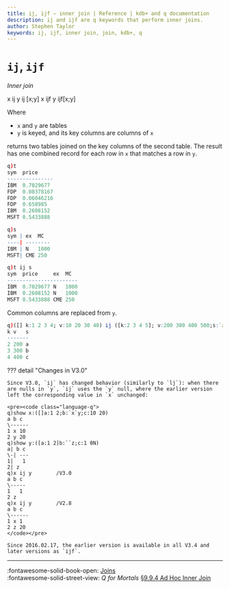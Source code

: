 ```yaml
---
title: ij, ijf – inner join | Reference | kdb+ and q documentation
description: ij and ijf are q keywords that perform inner joins.
author: Stephen Taylor
keywords: ij, ijf, inner join, join, kdb+, q
---
```

# `ij`, `ijf`






_Inner join_


<div markdown="1" class="typewriter">
x ij  y     ij [x;y]
x ijf y     ijf[x;y]
</div>

Where

-   `x` and `y` are tables
-   `y` is keyed, and its key columns are columns of `x`

returns two tables joined on the key columns of the second table.
The result has one combined record for each row in `x` that matches a row in `y`.

```q
q)t
sym  price
---------------
IBM  0.7029677
FDP  0.08378167
FDP  0.06046216
FDP  0.658985
IBM  0.2608152
MSFT 0.5433888

q)s
sym | ex  MC
----| --------
IBM | N   1000
MSFT| CME 250

q)t ij s
sym  price     ex  MC
-----------------------
IBM  0.7029677 N   1000
IBM  0.2608152 N   1000
MSFT 0.5433888 CME 250
```

Common columns are replaced from `y`.

```q
q)([] k:1 2 3 4; v:10 20 30 40) ij ([k:2 3 4 5]; v:200 300 400 500;s:`a`b`c`d)
k v   s
-------
2 200 a
3 300 b
4 400 c
```

??? detail "Changes in V3.0"

    Since V3.0, `ij` has changed behavior (similarly to `lj`): when there are nulls in `y`, `ij` uses the `y` null, where the earlier version left the corresponding value in `x` unchanged:

    <pre><code class="language-q">
    q)show x:([]a:1 2;b:`x`y;c:10 20)
    a b c
    \------
    1 x 10
    2 y 20
    q)show y:([a:1 2]b:``z;c:1 0N)
    a| b c
    \-| ---
    1|   1
    2| z
    q)x ij y        /V3.0
    a b c
    \-----
    1   1
    2 z
    q)x ij y        /V2.8
    a b c
    \------
    1 x 1
    2 z 20
    </code></pre>

    Since 2016.02.17, the earlier version is available in all V3.4 and later versions as `ijf`.

---
:fontawesome-solid-book-open:
[Joins](../basics/joins.md)
<br>
:fontawesome-solid-street-view:
_Q for Mortals_
[§9.9.4 Ad Hoc Inner Join](/q4m3/9_Queries_q-sql/#994-ad-hoc-inner-join-ij)

